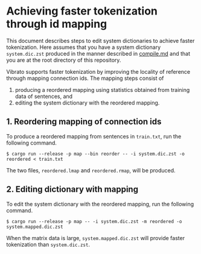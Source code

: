 # Achieving faster tokenization through id mapping

This document describes steps to edit system dictionaries to achieve faster tokenization.
Here assumes that you have a system dictionary `system.dic.zst`
produced in the manner described in [compile.md](./compile.md) and that 
you are at the root directory of this repository.

Vibrato supports faster tokenization by improving the locality of reference through mapping connection ids.
The mapping steps consist of
1. producing a reordered mapping using statistics obtained from training data of sentences, and
1. editing the system dictionary with the reordered mapping.

## 1. Reordering mapping of connection ids

To produce a reordered mapping from sentences in `train.txt`,
run the following command.

```
$ cargo run --release -p map --bin reorder -- -i system.dic.zst -o reordered < train.txt
```

The two files, `reordered.lmap` and `reordered.rmap`, will be produced.

## 2. Editing dictionary with mapping

To edit the system dictionary with the reordered mapping,
run the following command.

```
$ cargo run --release -p map -- -i system.dic.zst -m reordered -o system.mapped.dic.zst
```

When the matrix data is large,
`system.mapped.dic.zst` will provide faster tokenization than `system.dic.zst`.
